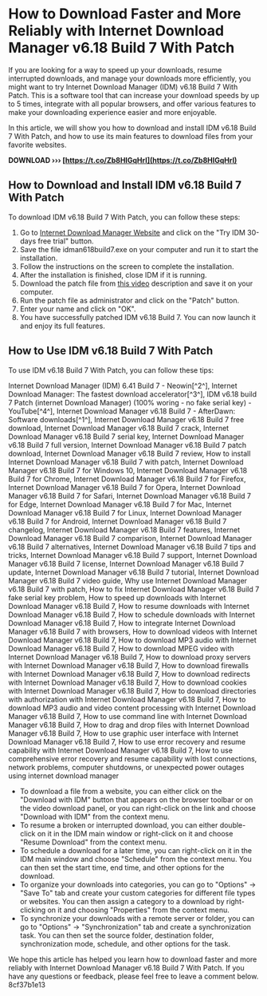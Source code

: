 # How to Download Faster and More Reliably with Internet Download Manager v6.18 Build 7 With Patch
 
If you are looking for a way to speed up your downloads, resume interrupted downloads, and manage your downloads more efficiently, you might want to try Internet Download Manager (IDM) v6.18 Build 7 With Patch. This is a software tool that can increase your download speeds by up to 5 times, integrate with all popular browsers, and offer various features to make your downloading experience easier and more enjoyable.
 
In this article, we will show you how to download and install IDM v6.18 Build 7 With Patch, and how to use its main features to download files from your favorite websites.
 
**DOWNLOAD ››› [https://t.co/Zb8HIGqHrI](https://t.co/Zb8HIGqHrI)**


 
## How to Download and Install IDM v6.18 Build 7 With Patch
 
To download IDM v6.18 Build 7 With Patch, you can follow these steps:
 
1. Go to [Internet Download Manager Website](https://www.internetdownloadmanager.com/) and click on the "Try IDM 30-days free trial" button.
2. Save the file idman618build7.exe on your computer and run it to start the installation.
3. Follow the instructions on the screen to complete the installation.
4. After the installation is finished, close IDM if it is running.
5. Download the patch file from [this video](https://www.youtube.com/watch?v=DfNwnge3XY8) description and save it on your computer.
6. Run the patch file as administrator and click on the "Patch" button.
7. Enter your name and click on "OK".
8. You have successfully patched IDM v6.18 Build 7. You can now launch it and enjoy its full features.

## How to Use IDM v6.18 Build 7 With Patch
 
To use IDM v6.18 Build 7 With Patch, you can follow these tips:
 
Internet Download Manager (IDM) 6.41 Build 7 - Neowin[^2^],  Internet Download Manager: The fastest download accelerator[^3^],  IDM v6.18 build 7 Patch (internet Download Manager) (100% woring - no fake serial key) - YouTube[^4^],  Internet Download Manager v6.18 Build 7 - AfterDawn: Software downloads[^1^],  Internet Download Manager v6.18 Build 7 free download,  Internet Download Manager v6.18 Build 7 crack,  Internet Download Manager v6.18 Build 7 serial key,  Internet Download Manager v6.18 Build 7 full version,  Internet Download Manager v6.18 Build 7 patch download,  Internet Download Manager v6.18 Build 7 review,  How to install Internet Download Manager v6.18 Build 7 with patch,  Internet Download Manager v6.18 Build 7 for Windows 10,  Internet Download Manager v6.18 Build 7 for Chrome,  Internet Download Manager v6.18 Build 7 for Firefox,  Internet Download Manager v6.18 Build 7 for Opera,  Internet Download Manager v6.18 Build 7 for Safari,  Internet Download Manager v6.18 Build 7 for Edge,  Internet Download Manager v6.18 Build 7 for Mac,  Internet Download Manager v6.18 Build 7 for Linux,  Internet Download Manager v6.18 Build 7 for Android,  Internet Download Manager v6.18 Build 7 changelog,  Internet Download Manager v6.18 Build 7 features,  Internet Download Manager v6.18 Build 7 comparison,  Internet Download Manager v6.18 Build 7 alternatives,  Internet Download Manager v6.18 Build 7 tips and tricks,  Internet Download Manager v6.18 Build 7 support,  Internet Download Manager v6.18 Build 7 license,  Internet Download Manager v6.18 Build 7 update,  Internet Download Manager v6.18 Build 7 tutorial,  Internet Download Manager v6.18 Build 7 video guide,  Why use Internet Download Manager v6.18 Build 7 with patch,  How to fix Internet Download Manager v6.18 Build 7 fake serial key problem,  How to speed up downloads with Internet Download Manager v6.18 Build 7,  How to resume downloads with Internet Download Manager v6.18 Build 7,  How to schedule downloads with Internet Download Manager v6.18 Build 7,  How to integrate Internet Download Manager v6.18 Build 7 with browsers,  How to download videos with Internet Download Manager v6.18 Build 7,  How to download MP3 audio with Internet Download Manager v6.18 Build 7,  How to download MPEG video with Internet Download Manager v6.18 Build 7,  How to download proxy servers with Internet Download Manager v6.18 Build 7,  How to download firewalls with Internet Download Manager v6.18 Build 7,  How to download redirects with Internet Download Manager v6.18 Build 7,  How to download cookies with Internet Download Manager v6.18 Build 7,  How to download directories with authorization with Internet Download Manager v6.18 Build 7,  How to download MP3 audio and video content processing with Internet Download Manager v6.18 Build 7,  How to use command line with Internet Download Manager v6.18 Build 7,  How to drag and drop files with Internet Download Manager v6.18 Build 7,  How to use graphic user interface with Internet Download Manager v6.18 Build 7,  How to use error recovery and resume capability with Internet Download Manager v6.18 Build 7,  How to use comprehensive error recovery and resume capability with lost connections, network problems, computer shutdowns, or unexpected power outages using internet download manager

- To download a file from a website, you can either click on the "Download with IDM" button that appears on the browser toolbar or on the video download panel, or you can right-click on the link and choose "Download with IDM" from the context menu.
- To resume a broken or interrupted download, you can either double-click on it in the IDM main window or right-click on it and choose "Resume Download" from the context menu.
- To schedule a download for a later time, you can right-click on it in the IDM main window and choose "Schedule" from the context menu. You can then set the start time, end time, and other options for the download.
- To organize your downloads into categories, you can go to "Options" -> "Save To" tab and create your custom categories for different file types or websites. You can then assign a category to a download by right-clicking on it and choosing "Properties" from the context menu.
- To synchronize your downloads with a remote server or folder, you can go to "Options" -> "Synchronization" tab and create a synchronization task. You can then set the source folder, destination folder, synchronization mode, schedule, and other options for the task.

We hope this article has helped you learn how to download faster and more reliably with Internet Download Manager v6.18 Build 7 With Patch. If you have any questions or feedback, please feel free to leave a comment below.
 8cf37b1e13
 
